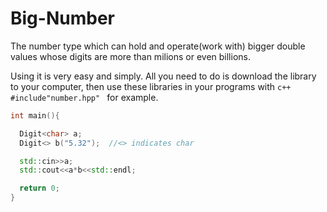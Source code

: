 # Big-Number
The number type which can hold and operate(work with) bigger double values whose digits are more than milions or even billions.

Using it is very easy and simply. All you need to do is download the library to your computer, then use these libraries in your programs with ```c++ #include"number.hpp" ``` for example.

```c++
int main(){

  Digit<char> a;
  Digit<> b("5.32");  //<> indicates char

  std::cin>>a;
  std::cout<<a*b<<std::endl;

  return 0;
}
```
